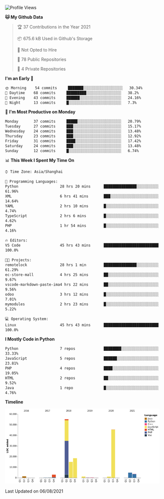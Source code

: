 <!--START_SECTION:waka-->
![Profile Views](http://img.shields.io/badge/Profile%20Views-134-blue)

**🐱 My Github Data** 

> 🏆 37 Contributions in the Year 2021
 > 
> 📦 675.6 kB Used in Github's Storage 
 > 
> 🚫 Not Opted to Hire
 > 
> 📜 78 Public Repositories 
 > 
> 🔑 4 Private Repositories  
 > 
**I'm an Early 🐤** 

```text
🌞 Morning    54 commits     ███████░░░░░░░░░░░░░░░░░░   30.34% 
🌆 Daytime    68 commits     █████████░░░░░░░░░░░░░░░░   38.2% 
🌃 Evening    43 commits     ██████░░░░░░░░░░░░░░░░░░░   24.16% 
🌙 Night      13 commits     █░░░░░░░░░░░░░░░░░░░░░░░░   7.3%

```
📅 **I'm Most Productive on Monday** 

```text
Monday       37 commits     █████░░░░░░░░░░░░░░░░░░░░   20.79% 
Tuesday      27 commits     ███░░░░░░░░░░░░░░░░░░░░░░   15.17% 
Wednesday    24 commits     ███░░░░░░░░░░░░░░░░░░░░░░   13.48% 
Thursday     23 commits     ███░░░░░░░░░░░░░░░░░░░░░░   12.92% 
Friday       31 commits     ████░░░░░░░░░░░░░░░░░░░░░   17.42% 
Saturday     24 commits     ███░░░░░░░░░░░░░░░░░░░░░░   13.48% 
Sunday       12 commits     █░░░░░░░░░░░░░░░░░░░░░░░░   6.74%

```


📊 **This Week I Spent My Time On** 

```text
⌚︎ Time Zone: Asia/Shanghai

💬 Programming Languages: 
Python                   28 hrs 20 mins      ███████████████░░░░░░░░░░   61.96% 
XML                      6 hrs 41 mins       ███░░░░░░░░░░░░░░░░░░░░░░   14.64% 
YAML                     2 hrs 10 mins       █░░░░░░░░░░░░░░░░░░░░░░░░   4.74% 
TypeScript               2 hrs 6 mins        █░░░░░░░░░░░░░░░░░░░░░░░░   4.62% 
PHP                      1 hr 54 mins        █░░░░░░░░░░░░░░░░░░░░░░░░   4.16%

🔥 Editors: 
VS Code                  45 hrs 43 mins      █████████████████████████   100.0%

🐱‍💻 Projects: 
remotelock               28 hrs 1 min        ███████████████░░░░░░░░░░   61.29% 
ec-store-mall            4 hrs 25 mins       ██░░░░░░░░░░░░░░░░░░░░░░░   9.67% 
vscode-markdown-paste-ima4 hrs 22 mins       ██░░░░░░░░░░░░░░░░░░░░░░░   9.56% 
odoo                     3 hrs 12 mins       █░░░░░░░░░░░░░░░░░░░░░░░░   7.01% 
mymodules                2 hrs 23 mins       █░░░░░░░░░░░░░░░░░░░░░░░░   5.22%

💻 Operating System: 
Linux                    45 hrs 43 mins      █████████████████████████   100.0%

```

**I Mostly Code in Python** 

```text
Python                   7 repos             ████████░░░░░░░░░░░░░░░░░   33.33% 
JavaScript               5 repos             ██████░░░░░░░░░░░░░░░░░░░   23.81% 
PHP                      4 repos             ████░░░░░░░░░░░░░░░░░░░░░   19.05% 
HTML                     2 repos             ██░░░░░░░░░░░░░░░░░░░░░░░   9.52% 
Java                     1 repo              █░░░░░░░░░░░░░░░░░░░░░░░░   4.76%

```


**Timeline**

![Chart not found](https://raw.githubusercontent.com/telesoho/telesoho/master/charts/bar_graph.png) 


 Last Updated on 06/08/2021
<!--END_SECTION:waka-->


<!--
**telesoho/telesoho** is a ✨ _special_ ✨ repository because its `README.md` (this file) appears on your GitHub profile.

Here are some ideas to get you started:

- 🔭 I’m currently working on ...
- 🌱 I’m currently learning ...
- 👯 I’m looking to collaborate on ...
- 🤔 I’m looking for help with ...
- 💬 Ask me about ...
- 📫 How to reach me: ...
- 😄 Pronouns: ...
- ⚡ Fun fact: ...
-->
